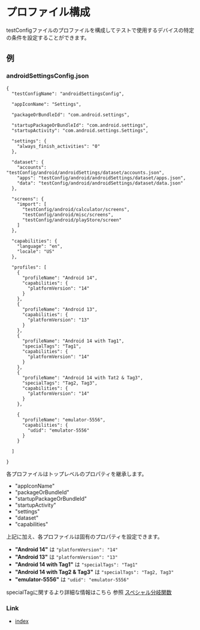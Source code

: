 # プロファイル構成

testConfigファイルのプロファイルを構成してテストで使用するデバイスの特定の条件を設定することができます。

## 例

### androidSettingsConfig.json

```
{
  "testConfigName": "androidSettingsConfig",

  "appIconName": "Settings",

  "packageOrBundleId": "com.android.settings",

  "startupPackageOrBundleId": "com.android.settings",
  "startupActivity": "com.android.settings.Settings",

  "settings": {
    "always_finish_activities": "0"
  },

  "dataset": {
    "accounts": "testConfig/android/androidSettings/dataset/accounts.json",
    "apps": "testConfig/android/androidSettings/dataset/apps.json",
    "data": "testConfig/android/androidSettings/dataset/data.json"
  },

  "screens": {
    "import": [
      "testConfig/android/calculator/screens",
      "testConfig/android/misc/screens",
      "testConfig/android/playStore/screen"
    ]
  },

  "capabilities": {
    "language": "en",
    "locale": "US"
  },

  "profiles": [
    {
      "profileName": "Android 14",
      "capabilities": {
        "platformVersion": "14"
      }
    },
    {
      "profileName": "Android 13",
      "capabilities": {
        "platformVersion": "13"
      }
    },
    {
      "profileName": "Android 14 with Tag1",
      "specialTags": "Tag1",
      "capabilities": {
        "platformVersion": "14"
      }
    },
    {
      "profileName": "Android 14 with Tat2 & Tag3",
      "specialTags": "Tag2, Tag3",
      "capabilities": {
        "platformVersion": "14"
      }
    },

    {
      "profileName": "emulator-5556",
      "capabilities": {
        "udid": "emulator-5556"
      }
    }

  ]

}
```

各プロファイルはトップレベルのプロパティを継承します。

* "appIconName"
* "packageOrBundleId"
* "startupPackageOrBundleId"
* "startupActivity"
* "settings"
* "dataset"
* "capabilities"

上記に加え、各プロファイルは固有のプロパティを設定できます。

* **"Android 14"** は `"platformVersion": "14"`
* **"Android 13"** は `"platformVersion": "13"`
* **"Android 14 with Tag1"** は `"specialTags": "Tag1"`
* **"Android 14 with Tag2 & Tag3"** は `"specialTags": "Tag2, Tag3"`
* **"emulator-5556"** は `"udid": "emulator-5556"`

specialTagに関するより詳細な情報はこちら
参照 [スペシャル分岐関数](../../basic/function_property/branch/special_branch_functions_ja.md)

### Link

- [index](../../index_ja.md)
